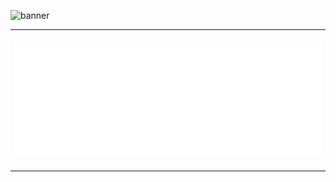 ![banner](banner.png)

<table>
  <td align="center">
        <img width="900" height="1" alt="">
    <img src="https://github.com/Loeka1234/Loeka1234/blob/master/github-metrics.svg">
    <img width="900" height="1" alt="">
  </td>
</table>
